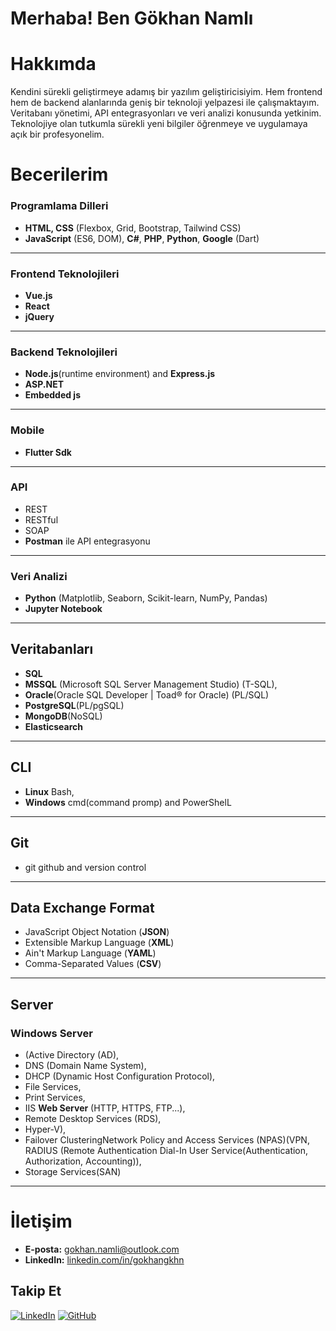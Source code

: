 # Merhaba! Ben Gökhan Namlı

# Hakkımda
Kendini sürekli geliştirmeye adamış bir yazılım geliştiricisiyim. Hem frontend hem de backend alanlarında geniş bir teknoloji yelpazesi ile çalışmaktayım. Veritabanı yönetimi, API entegrasyonları ve veri analizi konusunda yetkinim. Teknolojiye olan tutkumla sürekli yeni bilgiler öğrenmeye ve uygulamaya açık bir profesyonelim.

# Becerilerim

### Programlama Dilleri
- **HTML, CSS** (Flexbox, Grid, Bootstrap, Tailwind CSS)
- **JavaScript** (ES6, DOM), **C#**, **PHP**, **Python**, **Google** (Dart)
---
### Frontend Teknolojileri
- **Vue.js**
- **React**
- **jQuery**
---
### Backend Teknolojileri
- **Node.js**(runtime environment) and **Express.js**
- **ASP.NET**
- **Embedded js**
---
### Mobile
- **Flutter Sdk**
---
### API
- REST
- RESTful
- SOAP
- **Postman** ile API entegrasyonu
---
### Veri Analizi
- **Python** (Matplotlib, Seaborn, Scikit-learn, NumPy, Pandas)
- **Jupyter Notebook**
---
  ## Veritabanları
- **SQL**
- **MSSQL** (Microsoft SQL Server Management Studio) (T-SQL),
- **Oracle**(Oracle SQL Developer | Toad® for Oracle) (PL/SQL)
- **PostgreSQL**(PL/pgSQL)
- **MongoDB**(NoSQL)
- **Elasticsearch**
***

## CLI
- **Linux** Bash,
- **Windows** cmd(command promp) and PowerShelL
***
## Git
- git github and version control
***
## Data Exchange Format
- JavaScript Object Notation (**JSON**)
- Extensible Markup Language (**XML**)
- Ain't Markup Language (**YAML**)
- Comma-Separated Values (**CSV**)
***
## Server
### Windows Server
- (Active Directory (AD),
- DNS (Domain Name System),
- DHCP (Dynamic Host Configuration Protocol),
- File Services,
- Print Services,
- IIS **Web Server** (HTTP, HTTPS, FTP...),
- Remote Desktop Services (RDS),
- Hyper-V),
- Failover ClusteringNetwork Policy and Access Services (NPAS)(VPN, RADIUS (Remote Authentication Dial-In User Service(Authentication, Authorization, Accounting)),
- Storage Services(SAN)
***
# İletişim

- **E-posta:** [gokhan.namli@outlook.com](mailto:gokhan.namli@outlook.com)
- **LinkedIn:** [linkedin.com/in/gokhangkhn](https://www.linkedin.com/in/gokhangkhn)

## Takip Et
[![LinkedIn](https://img.shields.io/badge/LinkedIn-blue)](https://www.linkedin.com/in/gokhangkhn) [![GitHub](https://img.shields.io/badge/GitHub-black)](https://github.com/GokhanGKHN)

